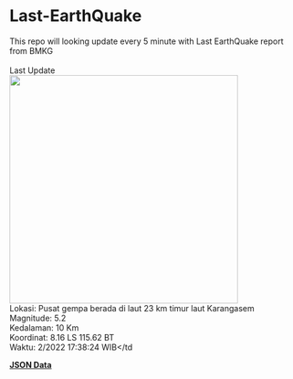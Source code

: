 # Last-EarthQuake
This repo will looking update every 5 minute with Last EarthQuake report from BMKG
<br>
<br>
Last Update
<br>
<img src="https://ews.bmkg.go.id/TEWS/data/20221213173824.mmi.jpg" width="400"/>
<br>
Lokasi: Pusat gempa berada di laut 23 km timur laut Karangasem <br>
Magnitude: 5.2 <br>
Kedalaman: 10 Km <br>
Koordinat: 8.16 LS 115.62 BT <br>
Waktu: 2/2022 17:38:24 WIB</td <br>

<a href="./data/data.json">**JSON Data**</a>
